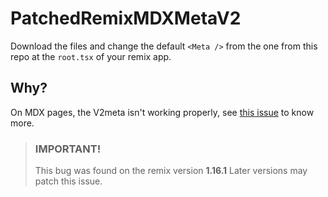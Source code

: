 # PatchedRemixMDXMetaV2

Download the files and change the default ``<Meta />`` from the one from this repo at the ```root.tsx``` of your remix app.

## Why?
On MDX pages, the V2meta isn't working properly, see [this issue](https://github.com/remix-run/remix/issues/6427) to know more.

> ### IMPORTANT!
> This bug was found on the remix version **1.16.1**
> Later versions may patch this issue.
